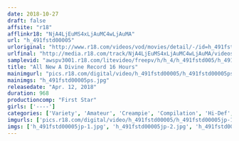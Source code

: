 ```yaml
---
date: 2018-10-27
draft: false
affsite: "r18"
afflinkr18: "NjA4LjEuMS4xLjAuMC4wLjAuMA"
url: "h_491fstd00005"
urloriginal: "http://www.r18.com/videos/vod/movies/detail/-/id=h_491fstd00005"
urlfinal: "http://media.r18.com/track/NjA4LjEuMS4xLjAuMC4wLjAuMA/videos/vod/movies/detail/-/id=h_491fstd00005"
samplevid: "awspv3001.r18.com/litevideo/freepv/h/h_4/h_491fstd005/h_491fstd005_dmb_w.mp4"
title: "All New A Divine Record 16 Hours"
mainimgurl: "pics.r18.com/digital/video/h_491fstd00005/h_491fstd00005ps.jpg"
mainimgs: "h_491fstd00005ps.jpg"
releasedate: "Apr. 12, 2018"
duration: 968
productioncomp: "First Star"
girls: ['----']
categories: ['Variety', 'Amateur', 'Creampie', 'Compilation', 'Hi-Def', 'More Than 16 Hours Of Footage']
imgurls: ['pics.r18.com/digital/video/h_491fstd00005/h_491fstd00005jp-1.jpg', 'pics.r18.com/digital/video/h_491fstd00005/h_491fstd00005jp-2.jpg', 'pics.r18.com/digital/video/h_491fstd00005/h_491fstd00005jp-3.jpg', 'pics.r18.com/digital/video/h_491fstd00005/h_491fstd00005jp-4.jpg', 'pics.r18.com/digital/video/h_491fstd00005/h_491fstd00005jp-5.jpg', 'pics.r18.com/digital/video/h_491fstd00005/h_491fstd00005jp-6.jpg', 'pics.r18.com/digital/video/h_491fstd00005/h_491fstd00005jp-7.jpg', 'pics.r18.com/digital/video/h_491fstd00005/h_491fstd00005jp-8.jpg', 'pics.r18.com/digital/video/h_491fstd00005/h_491fstd00005jp-9.jpg', 'pics.r18.com/digital/video/h_491fstd00005/h_491fstd00005jp-10.jpg', 'pics.r18.com/digital/video/h_491fstd00005/h_491fstd00005jp-11.jpg', 'pics.r18.com/digital/video/h_491fstd00005/h_491fstd00005jp-12.jpg', 'pics.r18.com/digital/video/h_491fstd00005/h_491fstd00005jp-13.jpg', 'pics.r18.com/digital/video/h_491fstd00005/h_491fstd00005jp-14.jpg', 'pics.r18.com/digital/video/h_491fstd00005/h_491fstd00005jp-15.jpg', 'pics.r18.com/digital/video/h_491fstd00005/h_491fstd00005jp-16.jpg', 'pics.r18.com/digital/video/h_491fstd00005/h_491fstd00005jp-17.jpg', 'pics.r18.com/digital/video/h_491fstd00005/h_491fstd00005jp-18.jpg', 'pics.r18.com/digital/video/h_491fstd00005/h_491fstd00005jp-19.jpg', 'pics.r18.com/digital/video/h_491fstd00005/h_491fstd00005jp-20.jpg']
imgs: ['h_491fstd00005jp-1.jpg', 'h_491fstd00005jp-2.jpg', 'h_491fstd00005jp-3.jpg', 'h_491fstd00005jp-4.jpg', 'h_491fstd00005jp-5.jpg', 'h_491fstd00005jp-6.jpg', 'h_491fstd00005jp-7.jpg', 'h_491fstd00005jp-8.jpg', 'h_491fstd00005jp-9.jpg', 'h_491fstd00005jp-10.jpg', 'h_491fstd00005jp-11.jpg', 'h_491fstd00005jp-12.jpg', 'h_491fstd00005jp-13.jpg', 'h_491fstd00005jp-14.jpg', 'h_491fstd00005jp-15.jpg', 'h_491fstd00005jp-16.jpg', 'h_491fstd00005jp-17.jpg', 'h_491fstd00005jp-18.jpg', 'h_491fstd00005jp-19.jpg', 'h_491fstd00005jp-20.jpg']
---
```

